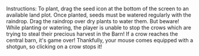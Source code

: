 Instructions: To plant, drag the seed icon at the bottom of the screen to an available land plot. Once planted, seeds must be watered regularly with the raindrop. Drag the raindrop over dry plants to water them. But beware! While planting or watering, the player is unable to stop the crows which are trying to steal their precious harvest in the Barn! If a crow reaches the central barn, it's game over! Thankfully, your mouse comes equipped with a shotgun, so clicking on a crow stops it!
